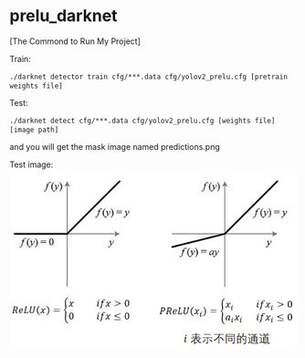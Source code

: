 # prelu_darknet

[The Commond to Run My Project]

Train: 

	./darknet detector train cfg/***.data cfg/yolov2_prelu.cfg [pretrain weights file] 

Test:

	./darknet detect cfg/***.data cfg/yolov2_prelu.cfg [weights file] [image path]

	
and you will get the mask image named predictions.png

Test image:  
![Image text](https://github.com/ArtyZe/prelu_darknet/blob/master/woooooo.jpeg)
  


